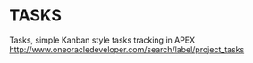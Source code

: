 # TASKS
Tasks, simple Kanban style tasks tracking in APEX
http://www.oneoracledeveloper.com/search/label/project_tasks

